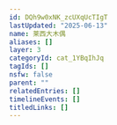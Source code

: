 ```yaml
---
id: DQh9w0xNK_zcUXqUcTIgT
lastUpdated: "2025-06-13"
name: 莱西大木偶
aliases: []
layer: 3
categoryId: cat_1YBqIhJq
tagIds: []
nsfw: false
parent: ""
relatedEntries: []
timelineEvents: []
titledLinks: []
---
```


